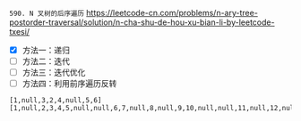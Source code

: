 
`590. N 叉树的后序遍历` https://leetcode-cn.com/problems/n-ary-tree-postorder-traversal/solution/n-cha-shu-de-hou-xu-bian-li-by-leetcode-txesi/
- [x] 方法一：递归
- [ ] 方法二：迭代
- [ ] 方法三：迭代优化
- [ ] 方法四：利用前序遍历反转

```
[1,null,3,2,4,null,5,6]
[1,null,2,3,4,5,null,null,6,7,null,8,null,9,10,null,null,11,null,12,null,13,null,null,14]
```
